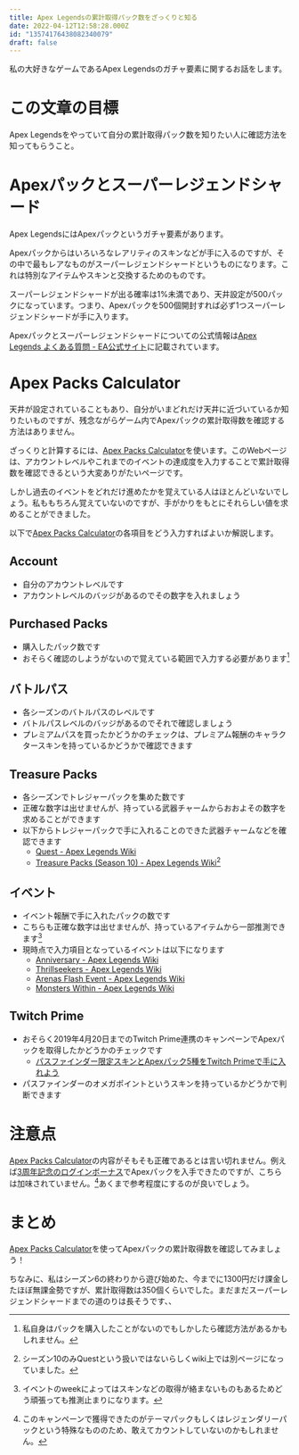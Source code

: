 ```yaml
---
title: Apex Legendsの累計取得パック数をざっくりと知る
date: 2022-04-12T12:58:28.000Z
id: "13574176438082340079"
draft: false
---
```

私の大好きなゲームであるApex Legendsのガチャ要素に関するお話をします。

# この文章の目標

Apex Legendsをやっていて自分の累計取得パック数を知りたい人に確認方法を知ってもらうこと。

# Apexパックとスーパーレジェンドシャード

Apex LegendsにはApexパックというガチャ要素があります。

Apexパックからはいろいろなレアリティのスキンなどが手に入るのですが、その中で最もレアなものがスーパーレジェンドシャードというものになります。これは特別なアイテムやスキンと交換するためのものです。

スーパーレジェンドシャードが出る確率は1%未満であり、天井設定が500パックになっています。つまり、Apexパックを500個開封すれば必ず1つスーパーレジェンドシャードが手に入ります。

Apexパックとスーパーレジェンドシャードについての公式情報は[Apex Legends よくある質問 - EA公式サイト](https://www.ea.com/ja-jp/games/apex-legends/about/frequently-asked-questions#q3)に記載されています。

# Apex Packs Calculator

天井が設定されていることもあり、自分がいまどれだけ天井に近づいているか知りたいものですが、残念ながらゲーム内でApexパックの累計取得数を確認する方法はありません。

ざっくりと計算するには、[Apex Packs Calculator](https://mike.zarandona.com/coded/apex-packs-calc/)を使います。このWebページは、アカウントレベルやこれまでのイベントの達成度を入力することで累計取得数を確認できるという大変ありがたいページです。

しかし過去のイベントをどれだけ進めたかを覚えている人はほとんどいないでしょう。私ももちろん覚えていないのですが、手がかりをもとにそれらしい値を求めることができました。

以下で[Apex Packs Calculator](https://mike.zarandona.com/coded/apex-packs-calc/)の各項目をどう入力すればよいか解説します。

## Account

- 自分のアカウントレベルです
- アカウントレベルのバッジがあるのでその数字を入れましょう

## Purchased Packs

- 購入したパック数です
- おそらく確認のしようがないので覚えている範囲で入力する必要があります[^1]

## バトルパス

- 各シーズンのバトルパスのレベルです
- バトルパスレベルのバッジがあるのでそれで確認しましょう
- プレミアムパスを買ったかどうかのチェックは、プレミアム報酬のキャラクタースキンを持っているかどうかで確認できます

## Treasure Packs

- 各シーズンでトレジャーパックを集めた数です
- 正確な数字は出せませんが、持っている武器チャームからおおよその数字を求めることができます
- 以下からトレジャーパックで手に入れることのできた武器チャームなどを確認できます
  - [Quest - Apex Legends Wiki](https://apexlegends.fandom.com/wiki/Quest#List_of_Quests)
  - [Treasure Packs (Season 10) - Apex Legends Wiki](https://apexlegends.fandom.com/wiki/Treasure_Packs_%28Season_10%29)[^2]

## イベント

- イベント報酬で手に入れたパックの数です
- こちらも正確な数字は出せませんが、持っているアイテムから一部推測できます[^3]
- 現時点で入力項目となっているイベントは以下になります
  - [Anniversary - Apex Legends Wiki](https://apexlegends.fandom.com/wiki/Anniversary)
  - [Thrillseekers - Apex Legends Wiki](https://apexlegends.fandom.com/wiki/Thrillseekers)
  - [Arenas Flash Event - Apex Legends Wiki](https://apexlegends.fandom.com/wiki/Arenas_Flash_Event)
  - [Monsters Within - Apex Legends Wiki](https://apexlegends.fandom.com/wiki/Monsters_Within)

## Twitch Prime

- おそらく2019年4月20日までのTwitch Prime連携のキャンペーンでApexパックを取得したかどうかのチェックです
  - [パスファインダー限定スキンとApexパック5種をTwitch Primeで手に入れよう](https://www.ea.com/ja-jp/games/apex-legends/news/twitch-prime-offer)
- パスファインダーのオメガポイントというスキンを持っているかどうかで判断できます

# 注意点

[Apex Packs Calculator](https://mike.zarandona.com/coded/apex-packs-calc/)の内容がそもそも正確であるとは言い切れません。例えば[3周年記念のログインボーナス](https://www.ea.com/ja-jp/games/apex-legends/news/third-anniversary-login-rewards)でApexパックを入手できたのですが、こちらは加味されていません。[^4]あくまで参考程度にするのが良いでしょう。

# まとめ

[Apex Packs Calculator](https://mike.zarandona.com/coded/apex-packs-calc/)を使ってApexパックの累計取得数を確認してみましょう！

ちなみに、私はシーズン6の終わりから遊び始めた、今までに1300円だけ課金したほぼ無課金勢ですが、累計取得数は350個くらいでした。まだまだスーパーレジェンドシャードまでの道のりは長そうです、、


[^1]: 私自身はパックを購入したことがないのでもしかしたら確認方法があるかもしれません。
[^2]: シーズン10のみQuestという扱いではないらしくwiki上では別ページになっていました。
[^3]: イベントのweekによってはスキンなどの取得が絡まないものもあるためどう頑張っても推測止まりになります。
[^4]: このキャンペーンで獲得できたのがテーマパックもしくはレジェンダリーパックという特殊なもののため、敢えてカウントしていないのかもしれません。
